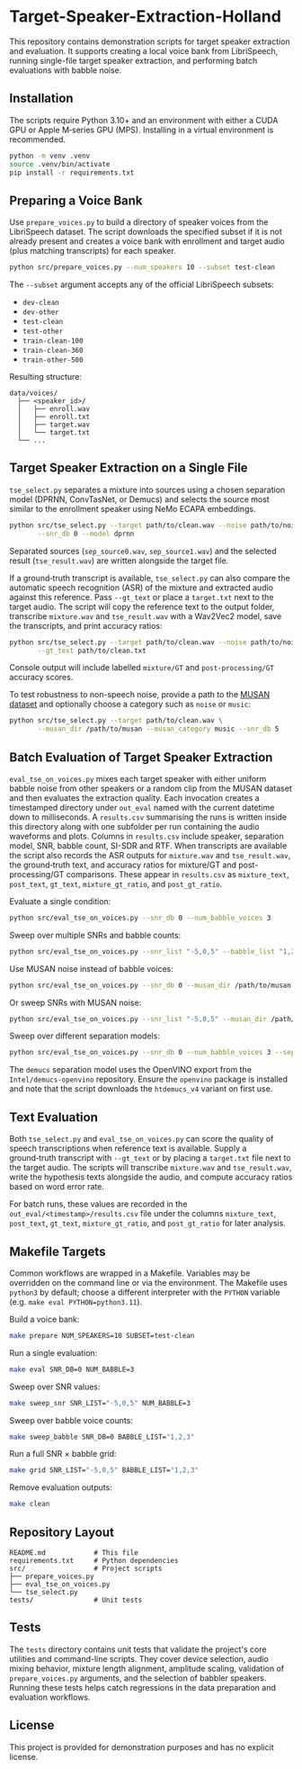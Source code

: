 # Target-Speaker-Extraction-Holland

This repository contains demonstration scripts for target speaker extraction and evaluation.
It supports creating a local voice bank from LibriSpeech, running single-file target
speaker extraction, and performing batch evaluations with babble noise.

## Installation

The scripts require Python 3.10+ and an environment with either a CUDA GPU or Apple M‑series
GPU (MPS).  Installing in a virtual environment is recommended.

```bash
python -m venv .venv
source .venv/bin/activate
pip install -r requirements.txt
```

## Preparing a Voice Bank

Use `prepare_voices.py` to build a directory of speaker voices from the LibriSpeech dataset.
The script downloads the specified subset if it is not already present and creates a voice
bank with enrollment and target audio (plus matching transcripts) for each speaker.

```bash
python src/prepare_voices.py --num_speakers 10 --subset test-clean
```

The `--subset` argument accepts any of the official LibriSpeech subsets:

- `dev-clean`
- `dev-other`
- `test-clean`
- `test-other`
- `train-clean-100`
- `train-clean-360`
- `train-other-500`

Resulting structure:

```
data/voices/
  ├── <speaker_id>/
  │   ├── enroll.wav
  │   ├── enroll.txt
  │   ├── target.wav
  │   └── target.txt
  └── ...
```

## Target Speaker Extraction on a Single File

`tse_select.py` separates a mixture into sources using a chosen separation model
(DPRNN, ConvTasNet, or Demucs) and selects the source most similar to the enrollment
speaker using NeMo ECAPA embeddings.

```bash
python src/tse_select.py --target path/to/clean.wav --noise path/to/noise.wav \
       --snr_db 0 --model dprnn
```

Separated sources (`sep_source0.wav`, `sep_source1.wav`) and the selected result
(`tse_result.wav`) are written alongside the target file.

If a ground‑truth transcript is available, `tse_select.py` can also compare the
automatic speech recognition (ASR) of the mixture and extracted audio against
this reference. Pass `--gt_text` or place a `target.txt` next to the target
audio. The script will copy the reference text to the output folder, transcribe
`mixture.wav` and `tse_result.wav` with a Wav2Vec2 model, save the transcripts,
and print accuracy ratios:

```bash
python src/tse_select.py --target path/to/clean.wav --noise path/to/noise.wav \
       --gt_text path/to/clean.txt
```

Console output will include labelled `mixture/GT` and `post-processing/GT`
accuracy scores.

To test robustness to non-speech noise, provide a path to the [MUSAN dataset](https://www.openslr.org/17)
and optionally choose a category such as `noise` or `music`:

```bash
python src/tse_select.py --target path/to/clean.wav \
       --musan_dir /path/to/musan --musan_category music --snr_db 5
```

## Batch Evaluation of Target Speaker Extraction

`eval_tse_on_voices.py` mixes each target speaker with either uniform babble noise from
other speakers or a random clip from the MUSAN dataset and then evaluates the extraction
quality. Each invocation creates a timestamped directory under `out_eval` named with the
current datetime down to milliseconds. A `results.csv` summarising the runs is written
inside this directory along with one subfolder per run containing the audio waveforms and
plots. Columns in `results.csv` include speaker, separation model, SNR, babble count,
SI-SDR and RTF. When transcripts are available the script also records the ASR outputs
for `mixture.wav` and `tse_result.wav`, the ground‑truth text, and accuracy ratios for
mixture/GT and post-processing/GT comparisons. These appear in `results.csv` as
`mixture_text`, `post_text`, `gt_text`, `mixture_gt_ratio`, and `post_gt_ratio`.

Evaluate a single condition:

```bash
python src/eval_tse_on_voices.py --snr_db 0 --num_babble_voices 3
```

Sweep over multiple SNRs and babble counts:

```bash
python src/eval_tse_on_voices.py --snr_list "-5,0,5" --babble_list "1,2,3"
```

Use MUSAN noise instead of babble voices:

```bash
python src/eval_tse_on_voices.py --snr_db 0 --musan_dir /path/to/musan --musan_category noise
```

Or sweep SNRs with MUSAN noise:

```bash
python src/eval_tse_on_voices.py --snr_list "-5,0,5" --musan_dir /path/to/musan
```

Sweep over different separation models:

```bash
python src/eval_tse_on_voices.py --snr_db 0 --num_babble_voices 3 --sep_models "dprnn,convtasnet,demucs"
```

The `demucs` separation model uses the OpenVINO export from the `Intel/demucs-openvino`
repository. Ensure the `openvino` package is installed and note that the script downloads
the `htdemucs_v4` variant on first use.

## Text Evaluation

Both `tse_select.py` and `eval_tse_on_voices.py` can score the quality of speech
transcriptions when reference text is available.  Supply a ground‑truth transcript
with `--gt_text` or by placing a `target.txt` file next to the target audio.  The
scripts will transcribe `mixture.wav` and `tse_result.wav`, write the hypothesis
texts alongside the audio, and compute accuracy ratios based on word error rate.

For batch runs, these values are recorded in the `out_eval/<timestamp>/results.csv`
file under the columns `mixture_text`, `post_text`, `gt_text`,
`mixture_gt_ratio`, and `post_gt_ratio` for later analysis.

## Makefile Targets

Common workflows are wrapped in a Makefile.  Variables may be overridden on the command
line or via the environment.  The Makefile uses `python3` by default; choose a different
interpreter with the `PYTHON` variable (e.g. `make eval PYTHON=python3.11`).

Build a voice bank:

```bash
make prepare NUM_SPEAKERS=10 SUBSET=test-clean
```

Run a single evaluation:

```bash
make eval SNR_DB=0 NUM_BABBLE=3
```

Sweep over SNR values:

```bash
make sweep_snr SNR_LIST="-5,0,5" NUM_BABBLE=3
```

Sweep over babble voice counts:

```bash
make sweep_babble SNR_DB=0 BABBLE_LIST="1,2,3"
```

Run a full SNR × babble grid:

```bash
make grid SNR_LIST="-5,0,5" BABBLE_LIST="1,2,3"
```

Remove evaluation outputs:

```bash
make clean
```

## Repository Layout

```
README.md            # This file
requirements.txt     # Python dependencies
src/                 # Project scripts
├── prepare_voices.py
├── eval_tse_on_voices.py
└── tse_select.py
tests/               # Unit tests
```

## Tests

The `tests` directory contains unit tests that validate the project's core utilities and
command-line scripts. They cover device selection, audio mixing behavior, mixture length
alignment, amplitude scaling, validation of `prepare_voices.py` arguments, and the
selection of babbler speakers. Running these tests helps catch regressions in the data
preparation and evaluation workflows.

## License

This project is provided for demonstration purposes and has no explicit license.
